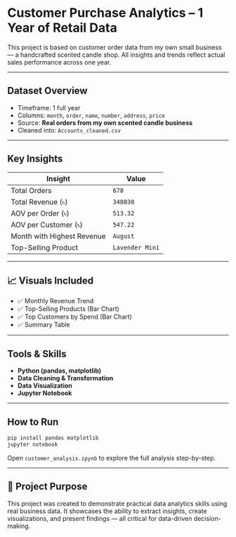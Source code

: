 # Customer Purchase Analytics – 1 Year of Retail Data

This project is based on customer order data from my own small business — a handcrafted scented candle shop. All insights and trends reflect actual sales performance across one year.

---

## Dataset Overview

- Timeframe: 1 full year
- Columns: `month`, `order`, `name`, `number`, `address`, `price`
- Source: **Real orders from my own scented candle business**
- Cleaned into: `Accounts_cleaned.csv`

---

## Key Insights

| Insight                         | Value                      |
|---------------------------------|----------------------------|
| Total Orders                    | `678`                      |
| Total Revenue (৳)               | `348030`                   |
| AOV per Order (৳)               | `513.32`                   |
| AOV per Customer (৳)            | `547.22`                   |
| Month with Highest Revenue      | `August`                   |
| Top-Selling Product             | `Lavender Mini`            |

---

## 📈 Visuals Included

- ✅ Monthly Revenue Trend
- ✅ Top-Selling Products (Bar Chart)
- ✅ Top Customers by Spend (Bar Chart)
- ✅ Summary Table

---

## Tools & Skills

- **Python (pandas, matplotlib)**
- **Data Cleaning & Transformation**
- **Data Visualization**
- **Jupyter Notebook**

---

## How to Run

```bash
pip install pandas matplotlib
jupyter notebook
```

Open `customer_analysis.ipynb` to explore the full analysis step-by-step.

---

## 🚀 Project Purpose

This project was created to demonstrate practical data analytics skills using real business data. It showcases the ability to extract insights, create visualizations, and present findings — all critical for data-driven decision-making.


